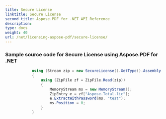 ```yaml
---
title: Secure License
linktitle: Secure License
second_title: Aspose.PDF for .NET API Reference
description: 
type: docs
weight: 40
url: /net/licensing-aspose-pdf/secure-license/
---
```

### Sample source code for Secure License using Aspose.PDF for .NET 
```csharp
            using (Stream zip = new SecureLicense().GetType().Assembly.GetManifestResourceStream("Aspose.Total.lic.zip"))
            {
                using (ZipFile zf = ZipFile.Read(zip))
                {
                    MemoryStream ms = new MemoryStream();
                    ZipEntry e = zf["Aspose.Total.lic"];
                    e.ExtractWithPassword(ms, "test");
                    ms.Position = 0;
                }
            }
```